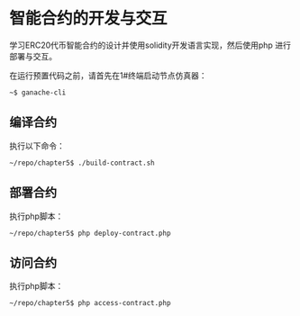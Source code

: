 # 智能合约的开发与交互

学习ERC20代币智能合约的设计并使用solidity开发语言实现，然后使用php
进行部署与交互。

在运行预置代码之前，请首先在1#终端启动节点仿真器：

```
~$ ganache-cli
```

## 编译合约

执行以下命令：

```
~/repo/chapter5$ ./build-contract.sh
```

## 部署合约

执行php脚本：

```
~/repo/chapter5$ php deploy-contract.php
```

## 访问合约

执行php脚本：

```
~/repo/chapter5$ php access-contract.php
```
